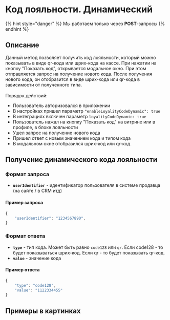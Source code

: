 # Код лояльности. Динамический

{% hint style="danger" %}
Мы работаем только через **POST**-запросы
{% endhint %}

## Описание

Данный метод позволяет получить код лояльности, который можно показывать в виде qr-кода или шрих-кода на кассе. При нажатии на кнопку "Показать код", открывается модальное окно. При этом отправляется запрос на получение нового кода. После получения нового кода, он отобразится в виде шрих-кода или qr-кода в зависимости от полученного типа.\
\
Порядок действий:

* Пользователь авторизовался в приложении
* В настройках пришел параметр `"enableLoyalityCodeDynamic": true`
* В интеграциях включен параметр `loyalityCodeDynamic: true`
* Пользователь нажал на кнопку "Показать код" на витрине или в профиле, в блоке лояльности
* Ушел запрос на получение нового кода
* Пришел ответ с новым значением кода и типом кода
* В модальном окне отобразился шрих-код или qr-код

## Получение динамического кода лояльности

### Формат запроса

* **`userIdentifier`** - идентификатор пользователя в системе продавца (на сайте / в CRM итд)

#### Пример запроса

```javascript
{
    "userIdentifier": "1234567890",
}
```

### Формат ответа

* **`type`** - тип кода. Может быть равно `code128` или `qr`. Если code128 - то будет показываться шрих-код. Если qr - то будет показывать qr-код.&#x20;
* **`value`** - значение кода

#### Пример ответа

```javascript
{
    "type": "code128",
    "value": "1122334455"
}
```

## Примеры в картинках

<div>

<figure><img src="../../.gitbook/assets/Simulator Screen Shot - iPhone 14 - 2023-04-06 at 19.04.51.png" alt=""><figcaption></figcaption></figure>

 

<figure><img src="../../.gitbook/assets/Simulator Screen Shot - iPhone 14 - 2023-04-06 at 19.07.18.png" alt=""><figcaption></figcaption></figure>

 

<figure><img src="../../.gitbook/assets/Simulator Screen Shot - iPhone 14 - 2023-04-06 at 19.14.38.png" alt=""><figcaption></figcaption></figure>

 

<figure><img src="../../.gitbook/assets/Simulator Screen Shot - iPhone 14 - 2023-04-06 at 19.14.42.png" alt=""><figcaption></figcaption></figure>

</div>

